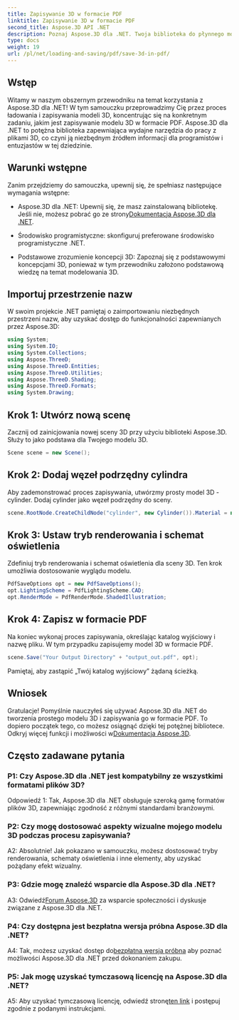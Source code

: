 ```yaml
---
title: Zapisywanie 3D w formacie PDF
linktitle: Zapisywanie 3D w formacie PDF
second_title: Aspose.3D API .NET
description: Poznaj Aspose.3D dla .NET. Twoja biblioteka do płynnego modelowania i renderowania 3D. Bez wysiłku zapisuj modele 3D w formacie PDF.
type: docs
weight: 19
url: /pl/net/loading-and-saving/pdf/save-3d-in-pdf/
---
```

## Wstęp

Witamy w naszym obszernym przewodniku na temat korzystania z Aspose.3D dla .NET! W tym samouczku przeprowadzimy Cię przez proces ładowania i zapisywania modeli 3D, koncentrując się na konkretnym zadaniu, jakim jest zapisywanie modelu 3D w formacie PDF. Aspose.3D dla .NET to potężna biblioteka zapewniająca wydajne narzędzia do pracy z plikami 3D, co czyni ją niezbędnym źródłem informacji dla programistów i entuzjastów w tej dziedzinie.

## Warunki wstępne

Zanim przejdziemy do samouczka, upewnij się, że spełniasz następujące wymagania wstępne:

-  Aspose.3D dla .NET: Upewnij się, że masz zainstalowaną bibliotekę. Jeśli nie, możesz pobrać go ze strony[Dokumentacja Aspose.3D dla .NET](https://reference.aspose.com/3d/net/).

- Środowisko programistyczne: skonfiguruj preferowane środowisko programistyczne .NET.

- Podstawowe zrozumienie koncepcji 3D: Zapoznaj się z podstawowymi koncepcjami 3D, ponieważ w tym przewodniku założono podstawową wiedzę na temat modelowania 3D.

## Importuj przestrzenie nazw

W swoim projekcie .NET pamiętaj o zaimportowaniu niezbędnych przestrzeni nazw, aby uzyskać dostęp do funkcjonalności zapewnianych przez Aspose.3D:

```csharp
using System;
using System.IO;
using System.Collections;
using Aspose.ThreeD;
using Aspose.ThreeD.Entities;
using Aspose.ThreeD.Utilities;
using Aspose.ThreeD.Shading;
using Aspose.ThreeD.Formats;
using System.Drawing;
```

## Krok 1: Utwórz nową scenę

Zacznij od zainicjowania nowej sceny 3D przy użyciu biblioteki Aspose.3D. Służy to jako podstawa dla Twojego modelu 3D.

```csharp
Scene scene = new Scene();
```

## Krok 2: Dodaj węzeł podrzędny cylindra

Aby zademonstrować proces zapisywania, utwórzmy prosty model 3D - cylinder. Dodaj cylinder jako węzeł podrzędny do sceny.

```csharp
scene.RootNode.CreateChildNode("cylinder", new Cylinder()).Material = new PhongMaterial() { DiffuseColor = new Vector3(Color.DarkCyan) };
```

## Krok 3: Ustaw tryb renderowania i schemat oświetlenia

Zdefiniuj tryb renderowania i schemat oświetlenia dla sceny 3D. Ten krok umożliwia dostosowanie wyglądu modelu.

```csharp
PdfSaveOptions opt = new PdfSaveOptions();
opt.LightingScheme = PdfLightingScheme.CAD;
opt.RenderMode = PdfRenderMode.ShadedIllustration;
```

## Krok 4: Zapisz w formacie PDF

Na koniec wykonaj proces zapisywania, określając katalog wyjściowy i nazwę pliku. W tym przypadku zapisujemy model 3D w formacie PDF.

```csharp
scene.Save("Your Output Directory" + "output_out.pdf", opt);
```

Pamiętaj, aby zastąpić „Twój katalog wyjściowy” żądaną ścieżką.

## Wniosek

 Gratulacje! Pomyślnie nauczyłeś się używać Aspose.3D dla .NET do tworzenia prostego modelu 3D i zapisywania go w formacie PDF. To dopiero początek tego, co możesz osiągnąć dzięki tej potężnej bibliotece. Odkryj więcej funkcji i możliwości w[Dokumentacja Aspose.3D](https://reference.aspose.com/3d/net/).

## Często zadawane pytania

### P1: Czy Aspose.3D dla .NET jest kompatybilny ze wszystkimi formatami plików 3D?

Odpowiedź 1: Tak, Aspose.3D dla .NET obsługuje szeroką gamę formatów plików 3D, zapewniając zgodność z różnymi standardami branżowymi.

### P2: Czy mogę dostosować aspekty wizualne mojego modelu 3D podczas procesu zapisywania?

A2: Absolutnie! Jak pokazano w samouczku, możesz dostosować tryby renderowania, schematy oświetlenia i inne elementy, aby uzyskać pożądany efekt wizualny.

### P3: Gdzie mogę znaleźć wsparcie dla Aspose.3D dla .NET?

 A3: Odwiedź[Forum Aspose.3D](https://forum.aspose.com/c/3d/18) za wsparcie społeczności i dyskusje związane z Aspose.3D dla .NET.

### P4: Czy dostępna jest bezpłatna wersja próbna Aspose.3D dla .NET?

 A4: Tak, możesz uzyskać dostęp do[bezpłatna wersja próbna](https://releases.aspose.com/) aby poznać możliwości Aspose.3D dla .NET przed dokonaniem zakupu.

### P5: Jak mogę uzyskać tymczasową licencję na Aspose.3D dla .NET?

 A5: Aby uzyskać tymczasową licencję, odwiedź stronę[ten link](https://purchase.aspose.com/temporary-license/) i postępuj zgodnie z podanymi instrukcjami.